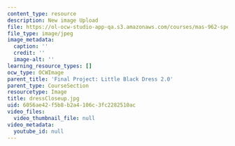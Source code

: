 ```yaml
---
content_type: resource
description: New image Upload
file: https://ol-ocw-studio-app-qa.s3.amazonaws.com/courses/mas-962-special-topics-new-textiles-spring-2010/6056ae42f5b8b2a4106c3fc2282510ac_dressCloseup.jpg
file_type: image/jpeg
image_metadata:
  caption: ''
  credit: ''
  image-alt: ''
learning_resource_types: []
ocw_type: OCWImage
parent_title: 'Final Project: Little Black Dress 2.0'
parent_type: CourseSection
resourcetype: Image
title: dressCloseup.jpg
uid: 6056ae42-f5b8-b2a4-106c-3fc2282510ac
video_files:
  video_thumbnail_file: null
video_metadata:
  youtube_id: null
---
```

